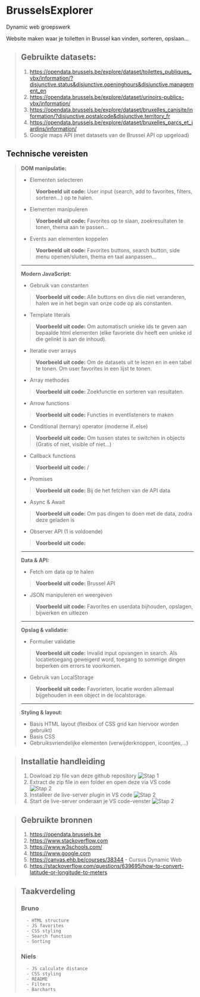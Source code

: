 # BrusselsExplorer
Dynamic web groepswerk

Website maken waar je toiletten in Brussel kan vinden, sorteren, opslaan...

>## Gebruikte datasets: 
>    1. https://opendata.brussels.be/explore/dataset/toilettes_publiques_vbx/information/?disjunctive.status&disjunctive.openinghours&disjunctive.management_en
>    2. https://opendata.brussels.be/explore/dataset/urinoirs-publics-vbx/information/
>    3. https://opendata.brussels.be/explore/dataset/bruxelles_canisite/information/?disjunctive.postalcode&disjunctive.territory_fr
>    4. https://opendata.brussels.be/explore/dataset/bruxelles_parcs_et_jardins/information/
>    5. Google maps API (met datasets van de Brussel API op upgeload)

## Technische vereisten
>**DOM manipulatie:**
>
>   - Elementen selecteren
>> **Voorbeeld uit code:** User input (search, add to favorites, filters, sorteren...) op te halen.
>
>   - Elementen manipuleren
>> **Voorbeeld uit code:** Favorites op te slaan, zoekresultaten te tonen, thema aan te passen...
>
>   - Events aan elementen koppelen
>> **Voorbeeld uit code:** Favorites buttons, search button, side menu openen/sluiten, thema en taal aanpassen...
>
>---
>**Modern JavaScript:**
>
>   - Gebruik van constanten
>> **Voorbeeld uit code:** Alle buttons en divs die niet veranderen, halen we in het begin van onze code op als constanten.
>
>   - Template literals
>> **Voorbeeld uit code:** Om automatisch unieke ids te geven aan bepaalde html elementen (elke favoriete div heeft een unieke id die gelinkt is aan de inhoud).
>
>   - Iteratie over arrays
>> **Voorbeeld uit code:** Om de datasets uit te lezen en in een tabel te tonen. Om user favorites in een lijst te tonen.
>
>   - Array methodes
>> **Voorbeeld uit code:** Zoekfunctie en sorteren van resultaten.
>
>   - Arrow functions
>> **Voorbeeld uit code:** Functies in eventlisteners te maken
>
>   - Conditional (ternary) operator (moderne if..else)
>> **Voorbeeld uit code:** Om tussen states te switchen in objects (Gratis of niet, visible of niet...)
>
>   - Callback functions
>> **Voorbeeld uit code:** /
>
>   - Promises
>> **Voorbeeld uit code:** Bij de het fetchen van de API data
>
>   - Async & Await
>> **Voorbeeld uit code:** Om pas dingen to doen met de data, zodra deze geladen is
>
>   - Observer API (1 is voldoende)
>> **Voorbeeld uit code:**
>
>---
>**Data & API:** 
>
>   - Fetch om data op te halen
>> **Voorbeeld uit code:** Brussel API
>
>   - JSON manipuleren en weergeven
>> **Voorbeeld uit code:** Favorites en userdata bijhouden, opslagen, bijwerken en uitlezen 
>
>---
>**Opslag & validatie:**  
>   - Formulier validatie
>> **Voorbeeld uit code:** Invalid input opvangen in search. Als locatietoegang geweigerd word, toegang to sommige dingen beperken om errors te voorkomen.
>   - Gebruik van LocalStorage
>> **Voorbeeld uit code:** Favorieten, locatie worden allemaal bijgehouden in een object in de localstorage.
>
>---
>**Styling & layout:**
>   - Basis HTML layout (flexbox of CSS grid kan hiervoor worden gebruikt)
>   - Basis CSS
>   - Gebruiksvriendelijke elementen (verwijderknoppen, icoontjes,...)

>## Installatie handleiding
>   1. Dowload zip file van deze github repository
>   ![Stap 1](README_IMGS/stap1.png)
>   2. Extract de zip file in een folder en open deze via VS code
>   ![Stap 2](README_IMGS/stap2.png)
>   3. Installeer de live-server plugin in VS code
>   ![Stap 2](README_IMGS/stap3.png)
>   4. Start de live-server onderaan je VS code-venster
>   ![Stap 2](README_IMGS/stap4.png)

>## Gebruikte bronnen
>   1. https://opendata.brussels.be
>   2. https://www.stackoverflow.com
>   3. https://www.w3schools.com/
>   4. https://www.google.com
>   5. https://canvas.ehb.be/courses/38344 - Cursus Dynamic Web
>   6. https://stackoverflow.com/questions/639695/how-to-convert-latitude-or-longitude-to-meters

>## Taakverdeling
>   ### Bruno
>       - HTML structure
>       - JS favorites
>       - CSS styling
>       - Search function
>       - Sorting
>   ### Niels
>       - JS calculate distance
>       - CSS styling
>       - README
>       - Filters
>       - Barcharts
>       
>

